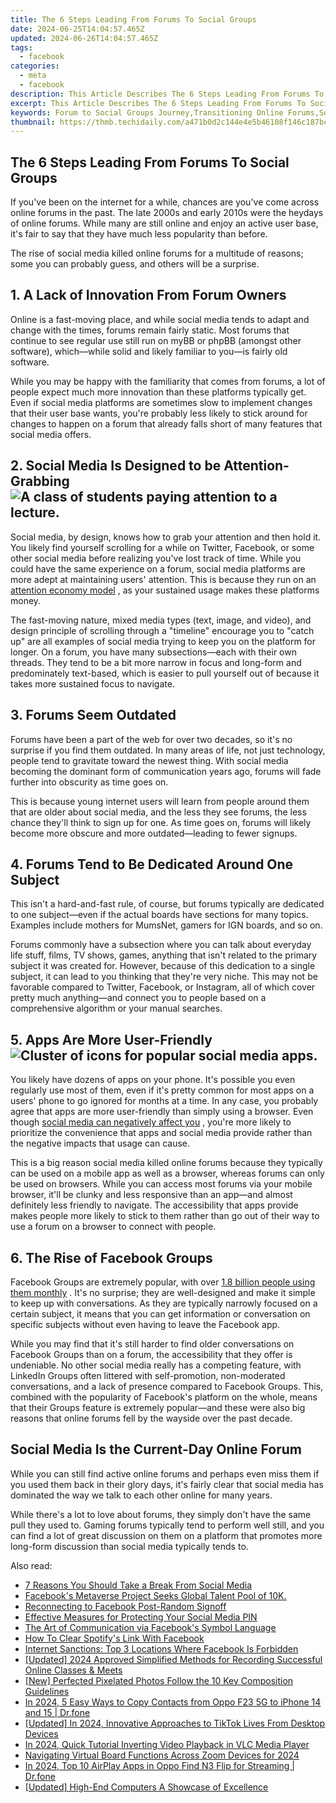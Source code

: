```yaml
---
title: The 6 Steps Leading From Forums To Social Groups
date: 2024-06-25T14:04:57.465Z
updated: 2024-06-26T14:04:57.465Z
tags:
  - facebook
categories:
  - meta
  - facebook
description: This Article Describes The 6 Steps Leading From Forums To Social Groups
excerpt: This Article Describes The 6 Steps Leading From Forums To Social Groups
keywords: Forum to Social Groups Journey,Transitioning Online Forums,Social Group Formation Steps,Online Forum Engagement Tips,Building Community From Discussion,Leading Into Social Media Groups,Creating Social Networks Stepwise
thumbnail: https://thmb.techidaily.com/a471b0d2c144e4e5b46108f146c187bc2176565f5eff5e3e04c1be7552d848bf.jpg
---
```


## The 6 Steps Leading From Forums To Social Groups

 If you've been on the internet for a while, chances are you've come across online forums in the past. The late 2000s and early 2010s were the heydays of online forums. While many are still online and enjoy an active user base, it's fair to say that they have much less popularity than before.

 The rise of social media killed online forums for a multitude of reasons; some you can probably guess, and others will be a surprise.

## 1\. A Lack of Innovation From Forum Owners

 Online is a fast-moving place, and while social media tends to adapt and change with the times, forums remain fairly static. Most forums that continue to see regular use still run on myBB or phpBB (amongst other software), which—while solid and likely familiar to you—is fairly old software.

 While you may be happy with the familiarity that comes from forums, a lot of people expect much more innovation than these platforms typically get. Even if social media platforms are sometimes slow to implement changes that their user base wants, you're probably less likely to stick around for changes to happen on a forum that already falls short of many features that social media offers.

## 2\. Social Media Is Designed to be Attention-Grabbing ![A class of students paying attention to a lecture.](https://static1.makeuseofimages.com/wordpress/wp-content/uploads/2022/04/students-attention.jpg)

 Social media, by design, knows how to grab your attention and then hold it. You likely find yourself scrolling for a while on Twitter, Facebook, or some other social media before realizing you've lost track of time. While you could have the same experience on a forum, social media platforms are more adept at maintaining users' attention. This is because they run on an [attention economy model](https://www.makeuseof.com/tag/what-is-attention-economy/) , as your sustained usage makes these platforms money.

 The fast-moving nature, mixed media types (text, image, and video), and design principle of scrolling through a "timeline" encourage you to "catch up" are all examples of social media trying to keep you on the platform for longer. On a forum, you have many subsections—each with their own threads. They tend to be a bit more narrow in focus and long-form and predominately text-based, which is easier to pull yourself out of because it takes more sustained focus to navigate.

## 3\. Forums Seem Outdated

 Forums have been a part of the web for over two decades, so it's no surprise if you find them outdated. In many areas of life, not just technology, people tend to gravitate toward the newest thing. With social media becoming the dominant form of communication years ago, forums will fade further into obscurity as time goes on.

 This is because young internet users will learn from people around them that are older about social media, and the less they see forums, the less chance they'll think to sign up for one. As time goes on, forums will likely become more obscure and more outdated—leading to fewer signups.

## 4\. Forums Tend to Be Dedicated Around One Subject

 This isn't a hard-and-fast rule, of course, but forums typically are dedicated to one subject—even if the actual boards have sections for many topics. Examples include mothers for MumsNet, gamers for IGN boards, and so on.

 Forums commonly have a subsection where you can talk about everyday life stuff, films, TV shows, games, anything that isn't related to the primary subject it was created for. However, because of this dedication to a single subject, it can lead to you thinking that they're very niche. This may not be favorable compared to Twitter, Facebook, or Instagram, all of which cover pretty much anything—and connect you to people based on a comprehensive algorithm or your manual searches.

## 5\. Apps Are More User-Friendly ![Cluster of icons for popular social media apps.](https://static1.makeuseofimages.com/wordpress/wp-content/uploads/2022/04/social-apps-icons.jpg)

 You likely have dozens of apps on your phone. It's possible you even regularly use most of them, even if it's pretty common for most apps on a users' phone to go ignored for months at a time. In any case, you probably agree that apps are more user-friendly than simply using a browser. Even though [social media can negatively affect you](https://www.makeuseof.com/tag/negative-effects-social-media/) , you're more likely to prioritize the convenience that apps and social media provide rather than the negative impacts that usage can cause.

 This is a big reason social media killed online forums because they typically can be used on a mobile app as well as a browser, whereas forums can only be used on browsers. While you can access most forums via your mobile browser, it'll be clunky and less responsive than an app—and almost definitely less friendly to navigate. The accessibility that apps provide makes people more likely to stick to them rather than go out of their way to use a forum on a browser to connect with people.

## 6\. The Rise of Facebook Groups

 Facebook Groups are extremely popular, with over [1.8 billion people using them monthly](https://www.searchenginejournal.com/1-8-billion-people-use-facebook-groups-every-month/397109/) . It's no surprise; they are well-designed and make it simple to keep up with conversations. As they are typically narrowly focused on a certain subject, it means that you can get information or conversation on specific subjects without even having to leave the Facebook app.

 While you may find that it's still harder to find older conversations on Facebook Groups than on a forum, the accessibility that they offer is undeniable. No other social media really has a competing feature, with LinkedIn Groups often littered with self-promotion, non-moderated conversations, and a lack of presence compared to Facebook Groups. This, combined with the popularity of Facebook's platform on the whole, means that their Groups feature is extremely popular—and these were also big reasons that online forums fell by the wayside over the past decade.

## Social Media Is the Current-Day Online Forum

 While you can still find active online forums and perhaps even miss them if you used them back in their glory days, it's fairly clear that social media has dominated the way we talk to each other online for many years.

 While there's a lot to love about forums, they simply don't have the same pull they used to. Gaming forums typically tend to perform well still, and you can find a lot of great discussion on them on a platform that promotes more long-form discussion than social media typically tends to.


<ins class="adsbygoogle"
     style="display:block"
     data-ad-format="autorelaxed"
     data-ad-client="ca-pub-7571918770474297"
     data-ad-slot="1223367746"></ins>



<ins class="adsbygoogle"
     style="display:block"
     data-ad-client="ca-pub-7571918770474297"
     data-ad-slot="8358498916"
     data-ad-format="auto"
     data-full-width-responsive="true"></ins>

<span class="atpl-alsoreadstyle">Also read:</span>
<div><ul>
<li><a href="https://facebook.techidaily.com/7-reasons-you-should-take-a-break-from-social-media/"><u>7 Reasons You Should Take a Break From Social Media</u></a></li>
<li><a href="https://facebook.techidaily.com/facebooks-metaverse-project-seeks-global-talent-pool-of-10k/"><u>Facebook's Metaverse Project Seeks Global Talent Pool of 10K.</u></a></li>
<li><a href="https://facebook.techidaily.com/reconnecting-to-facebook-post-random-signoff/"><u>Reconnecting to Facebook Post-Random Signoff</u></a></li>
<li><a href="https://facebook.techidaily.com/effective-measures-for-protecting-your-social-media-pin/"><u>Effective Measures for Protecting Your Social Media PIN</u></a></li>
<li><a href="https://facebook.techidaily.com/the-art-of-communication-via-facebooks-symbol-language/"><u>The Art of Communication via Facebook's Symbol Language</u></a></li>
<li><a href="https://facebook.techidaily.com/how-to-clear-spotifys-link-with-facebook/"><u>How To Clear Spotify's Link With Facebook</u></a></li>
<li><a href="https://facebook.techidaily.com/internet-sanctions-top-3-locations-where-facebook-is-forbidden/"><u>Internet Sanctions: Top 3 Locations Where Facebook Is Forbidden</u></a></li>
<li><a href="https://screen-recording.techidaily.com/updated-2024-approved-simplified-methods-for-recording-successful-online-classes-and-meets/"><u>[Updated] 2024 Approved  Simplified Methods for Recording Successful Online Classes & Meets</u></a></li>
<li><a href="https://extra-guidance.techidaily.com/new-perfected-pixelated-photos-follow-the-10-key-composition-guidelines/"><u>[New] Perfected Pixelated Photos  Follow the 10 Key Composition Guidelines</u></a></li>
<li><a href="https://android-transfer.techidaily.com/in-2024-5-easy-ways-to-copy-contacts-from-oppo-f23-5g-to-iphone-14-and-15-drfone-by-drfone-transfer-from-android-transfer-from-android/"><u>In 2024, 5 Easy Ways to Copy Contacts from Oppo F23 5G to iPhone 14 and 15 | Dr.fone</u></a></li>
<li><a href="https://tiktok-videos.techidaily.com/updated-in-2024-innovative-approaches-to-tiktok-lives-from-desktop-devices/"><u>[Updated] In 2024, Innovative Approaches to TikTok Lives From Desktop Devices</u></a></li>
<li><a href="https://visual-screen-recording.techidaily.com/in-2024-quick-tutorial-inverting-video-playback-in-vlc-media-player/"><u>In 2024, Quick Tutorial  Inverting Video Playback in VLC Media Player</u></a></li>
<li><a href="https://desktop-recording.techidaily.com/navigating-virtual-board-functions-across-zoom-devices-for-2024/"><u>Navigating Virtual Board Functions Across Zoom Devices for 2024</u></a></li>
<li><a href="https://screen-mirror.techidaily.com/in-2024-top-10-airplay-apps-in-oppo-find-n3-flip-for-streaming-drfone-by-drfone-android/"><u>In 2024, Top 10 AirPlay Apps in Oppo Find N3 Flip for Streaming | Dr.fone</u></a></li>
<li><a href="https://some-knowledge.techidaily.com/updated-high-end-computers-a-showcase-of-excellence/"><u>[Updated] High-End Computers  A Showcase of Excellence</u></a></li>
</ul></div>
